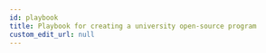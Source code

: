 ```yaml
---
id: playbook
title: Playbook for creating a university open-source program
custom_edit_url: null
---
```



